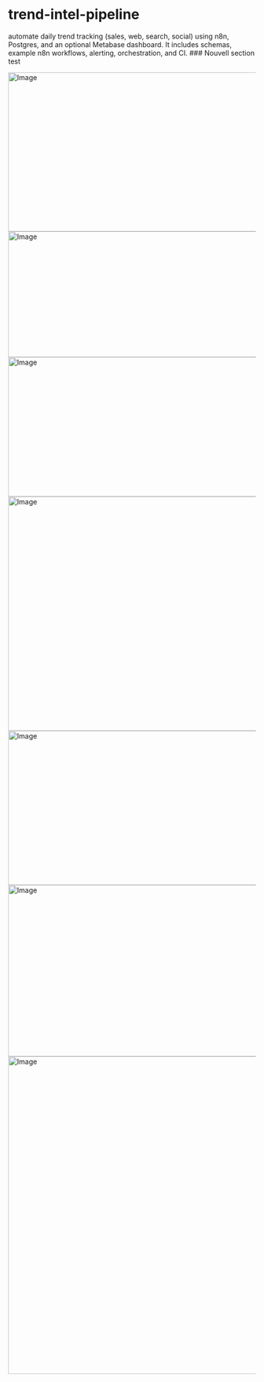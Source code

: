 # trend-intel-pipeline
automate daily trend tracking (sales, web, search, social) using n8n, Postgres, and an optional Metabase dashboard. It includes schemas, example n8n workflows, alerting, orchestration, and CI.
# # #   N o u v e l l   s e c t i o n   t e s t 

<img width="1403" height="324" alt="Image" src="https://github.com/user-attachments/assets/5fb75135-7f01-4686-9aef-085851effb85" />

<img width="1272" height="256" alt="Image" src="https://github.com/user-attachments/assets/c972166c-e579-4612-a1fc-5891fb2ac9c3" />

<img width="1652" height="284" alt="Image" src="https://github.com/user-attachments/assets/19f67689-15e5-46ab-8c30-3a245a350155" />

<img width="1556" height="477" alt="Image" src="https://github.com/user-attachments/assets/d78782ae-3aec-4532-b967-ce3689eaa0fc" />

<img width="999" height="314" alt="Image" src="https://github.com/user-attachments/assets/c0ea4ab9-58c0-4487-8aa8-7cb66bdb5c9a" />

<img width="1517" height="349" alt="Image" src="https://github.com/user-attachments/assets/b9f539c6-bae4-4d8b-9ae4-617001dda5f1" />
 
<img width="1645" height="647" alt="Image" src="https://github.com/user-attachments/assets/8c6aa173-b343-4f66-a0dd-3db0140a44d9" />
 


